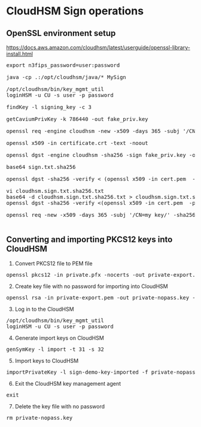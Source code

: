 # CloudHSM Sign operations

## OpenSSL environment setup

https://docs.aws.amazon.com/cloudhsm/latest/userguide/openssl-library-install.html
<pre>
export n3fips_password=user:password

java -cp .:/opt/cloudhsm/java/* MySign

/opt/cloudhsm/bin/key_mgmt_util
loginHSM -u CU -s user -p password

findKey -l signing_key -c 3

getCaviumPrivKey -k 786440 -out fake_priv.key

openssl req -engine cloudhsm -new -x509 -days 365 -subj '/CN=my key/' -sha256 -key fake_priv.key -out cert.pem

openssl x509 -in certificate.crt -text -noout

openssl dgst -engine cloudhsm -sha256 -sign fake_priv.key -out sign.txt.sha256 sign.txt

base64 sign.txt.sha256

openssl dgst -sha256 -verify < (openssl x509 -in cert.pem  -pubkey -noout) -signature sign.txt.sha256 sign.txt

vi cloudhsm.sign.txt.sha256.txt
base64 -d cloudhsm.sign.txt.sha256.txt > cloudhsm.sign.txt.sha256
openssl dgst -sha256 -verify <(openssl x509 -in cert.pem  -pubkey -noout) -signature cloudhsm.sign.txt.sha256 sign.txt

openssl req -new -x509 -days 365 -subj '/CN=my key/' -sha256 -key private.pem -out cert1.pem

</pre>

## Converting and importing PKCS12 keys into CloudHSM
1. Convert PKCS12 file to PEM file

<pre>openssl pkcs12 -in private.pfx -nocerts -out private-export.pem -passin pass:mypassword -passout pass:mypassword</pre>

2. Create key file with no password for importing into CloudHSM

<pre>openssl rsa -in private-export.pem -out private-nopass.key -passin pass:mypassword</pre>

3. Log in to the CloudHSM

<pre>/opt/cloudhsm/bin/key_mgmt_util
loginHSM -u CU -s user -p password</pre>

4. Generate import keys on CloudHSM

<pre>genSymKey -l import -t 31 -s 32</pre> 

5. Import keys to CloudHSM

<pre>importPrivateKey -l sign-demo-key-imported -f private-nopass.key -w &lt;import_key_handle&gt;</pre>

6. Exit the CloudHSM key management agent

<pre>exit</pre>

7. Delete the key file with no password

<pre>rm private-nopass.key</pre>

